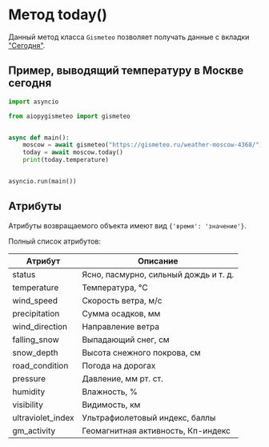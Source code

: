 # Метод today()

Данный метод класса `Gismeteo` позволяет получать данные с вкладки ["Сегодня"](https://gismeteo.ru/weather-moscow-4368/today/).

## Пример, выводящий температуру в Москве сегодня

```python
import asyncio

from aiopygismeteo import gismeteo


async def main():
    moscow = await gismeteo("https://gismeteo.ru/weather-moscow-4368/")
    today = await moscow.today()
    print(today.temperature)


asyncio.run(main())
```

## Атрибуты

Атрибуты возвращаемого объекта имеют вид `{'время': 'значение'}`.

Полный список атрибутов:

| Атрибут           | Описание                              |
| ----------------- | ------------------------------------- |
| status            | Ясно, пасмурно, сильный дождь и т. д. |
| temperature       | Температура, °C                       |
| wind_speed        | Скорость ветра, м/с                   |
| precipitation     | Сумма осадков, мм                     |
| wind_direction    | Направление ветра                     |
| falling_snow      | Выпадающий снег, см                   |
| snow_depth        | Высота снежного покрова, см           |
| road_condition    | Погода на дорогах                     |
| pressure          | Давление, мм рт. ст.                  |
| humidity          | Влажность, %                          |
| visibility        | Видимость, км                         |
| ultraviolet_index | Ультрафиолетовый индекс, баллы        |
| gm_activity       | Геомагнитная активность, Кп-индекс    |
